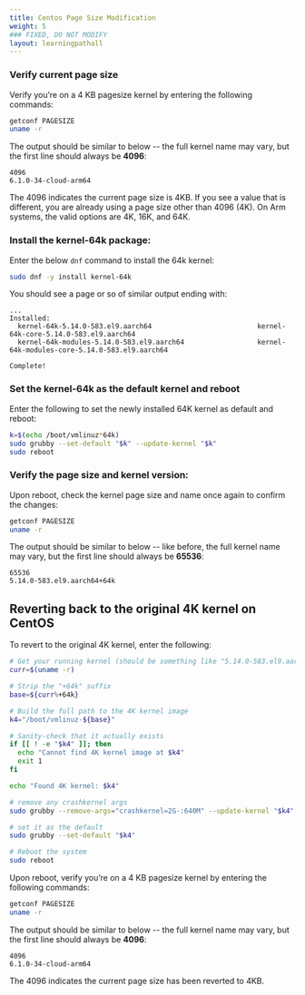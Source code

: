```yaml
---
title: Centos Page Size Modification
weight: 5
### FIXED, DO NOT MODIFY
layout: learningpathall
---
```


### Verify current page size
Verify you’re on a 4 KB pagesize kernel by entering the following commands:

```bash
getconf PAGESIZE
uname -r
```
The output should be similar to below -- the full kernel name may vary, but the first line should always be **4096**:

```output
4096
6.1.0-34-cloud-arm64
```

The 4096 indicates the current page size is 4KB. If you see a value that is different, you are already using a page size other than 4096 (4K).  On Arm systems, the valid options are 4K, 16K, and 64K.

### Install the kernel-64k package:

Enter the below `dnf` command to install the 64k kernel:

   ```bash
   sudo dnf -y install kernel-64k
   ```

You should see a page or so of similar output ending with:

```output
...
Installed:
  kernel-64k-5.14.0-583.el9.aarch64                          kernel-64k-core-5.14.0-583.el9.aarch64                         
  kernel-64k-modules-5.14.0-583.el9.aarch64                  kernel-64k-modules-core-5.14.0-583.el9.aarch64                 

Complete!
```

### Set the kernel-64k as the default kernel and reboot

Enter the following to set the newly installed 64K kernel as default and reboot:

```bash
k=$(echo /boot/vmlinuz*64k)
sudo grubby --set-default "$k" --update-kernel "$k"
sudo reboot
```

### Verify the page size and kernel version:
Upon reboot, check the kernel page size and name once again to confirm the changes:

```bash
getconf PAGESIZE
uname -r
```

The output should be similar to below -- like before, the full kernel name may vary, but the first line should always be **65536**:

```output
65536
5.14.0-583.el9.aarch64+64k
```

## Reverting back to the original 4K kernel on CentOS

To revert to the original 4K kernel, enter the following:

```bash
# Get your running kernel (should be something like "5.14.0-583.el9.aarch64+64k")
curr=$(uname -r)

# Strip the "+64k" suffix
base=${curr%+64k}

# Build the full path to the 4K kernel image
k4="/boot/vmlinuz-${base}"

# Sanity‐check that it actually exists
if [[ ! -e "$k4" ]]; then
  echo "Cannot find 4K kernel image at $k4"
  exit 1
fi

echo "Found 4K kernel: $k4"

# remove any crashkernel args
sudo grubby --remove-args="crashkernel=2G-:640M" --update-kernel "$k4"

# set it as the default
sudo grubby --set-default "$k4"

# Reboot the system
sudo reboot
```

Upon reboot, verify you’re on a 4 KB pagesize kernel by entering the following commands:

```bash
getconf PAGESIZE
uname -r
```
The output should be similar to below -- the full kernel name may vary, but the first line should always be **4096**:

```output
4096
6.1.0-34-cloud-arm64
```

The 4096 indicates the current page size has been reverted to 4KB. 
